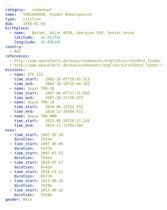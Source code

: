```yaml
---
category:	cosmonaut
name:	YURCHIKHIN, Fyodor Nikolayevich 
type:	civilian
dob:	1959-01-03
birthplace:
  - name:	Batumi, Adjar ASSR, Georgian SSR, Soviet Union
    latitude:	41.651741
    longitude:	41.656181
country:
  - RUS
references:
  - http://www.spacefacts.de/bios/cosmonauts/english/yurchikhin_fyodor.htm
  - http://www.spacefacts.de/eva/cosmonauts/english/yurchikhin_fyodor.htm
missions:
  - name: STS-112
    time_start:   2002-10-07T19:45:51Z
    time_end:     2002-10-18T15:44:36Z
  - name: Soyuz TMA-10
    time_start:   2007-04-07T17:31:09Z
    time_end:     2007-10-21T10:37Z
  - name: Soyuz TMA-19
    time_start:   2010-06-15T21:35Z
    time_end:     2010-11-26T04:47Z
  - name: Soyuz TMA-09M
    time_start:   2013-05-28T20:31:24Z
    time_end:     2013-11-11T02:50Z
evas:
  - time_start: 2007-05-30
    duration:   5h25m
  - time_start: 2007-06-06
    duration:   5h37m
  - time_start: 2007-07-23
    duration:   7h41m
  - time_start: 2010-07-27
    duration:   6h42m
  - time_start: 2010-11-15
    duration:   6h27m
  - time_start: 2013-08-16
    duration:   7h29m
  - time_start: 2013-08-22
    duration:   5h58m
gender:	Male
---
```

